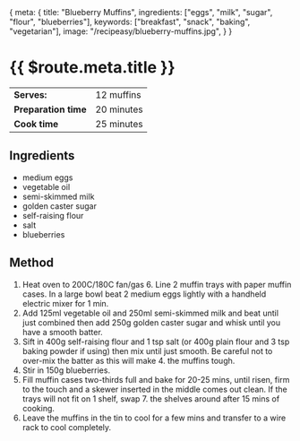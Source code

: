 <route>
{
  meta: {
    title: "Blueberry Muffins",
    ingredients: ["eggs", "milk", "sugar", "flour", "blueberries"],
    keywords: ["breakfast", "snack", "baking", "vegetarian"],
    image: "/recipeasy/blueberry-muffins.jpg",
  }
}
</route>

<RecipeLayout>

# {{ $route.meta.title }}

|                      |            |
| -------------------- | ---------- |
| **Serves:**          | 12 muffins |
| **Preparation time** | 20 minutes |
| **Cook time**        | 25 minutes |

## Ingredients

-   <Ingredient :quantity="2">medium eggs</Ingredient>
-   <Ingredient :quantity="125" unit="ml">vegetable oil</Ingredient>
-   <Ingredient :quantity="250" unit="ml">semi-skimmed milk</Ingredient>
-   <Ingredient :quantity="250" unit="g">golden caster sugar</Ingredient>
-   <Ingredient :quantity="400" unit="g">self-raising flour</Ingredient>
-   <Ingredient :quantity="1" unit="tsp">salt</Ingredient>
-   <Ingredient :quantity="150" unit="g">blueberries</Ingredient>

## Method

1. <Method>Heat oven to 200C/180C fan/gas 6. Line 2 muffin trays with paper muffin cases. In a large bowl beat 2 medium eggs lightly with a handheld electric mixer for 1 min.</Method>
2. <Method>Add 125ml vegetable oil and 250ml semi-skimmed milk and beat until just combined then add 250g golden caster sugar and whisk until you have a smooth batter.</Method>
3. <Method>Sift in 400g self-raising flour and 1 tsp salt (or 400g plain flour and 3 tsp baking powder if using) then mix until just smooth. Be careful not to over-mix the batter as this will make 4. the muffins tough.</Method>
4. <Method>Stir in 150g blueberries.</Method>
5. <Method>Fill muffin cases two-thirds full and bake for 20-25 mins, until risen, firm to the touch and a skewer inserted in the middle comes out clean. If the trays will not fit on 1 shelf, swap 7. the shelves around after 15 mins of cooking.</Method>
6. <Method>Leave the muffins in the tin to cool for a few mins and transfer to a wire rack to cool completely.</Method>

</RecipeLayout>
